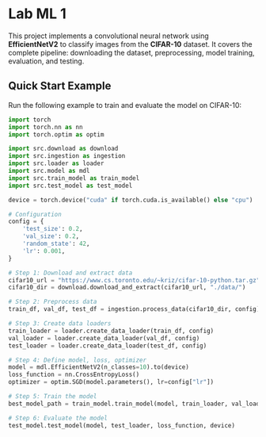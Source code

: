 # Lab ML 1

This project implements a convolutional neural network using **EfficientNetV2** to classify images from the **CIFAR-10** dataset. It covers the complete pipeline: downloading the dataset, preprocessing, model training, evaluation, and testing.

## Quick Start Example

Run the following example to train and evaluate the model on CIFAR-10:

```python
import torch
import torch.nn as nn
import torch.optim as optim

import src.download as download
import src.ingestion as ingestion
import src.loader as loader
import src.model as mdl
import src.train_model as train_model
import src.test_model as test_model

device = torch.device("cuda" if torch.cuda.is_available() else "cpu")

# Configuration
config = {
    'test_size': 0.2,
    'val_size': 0.2,
    'random_state': 42,
    'lr': 0.001,
}

# Step 1: Download and extract data
cifar10_url = "https://www.cs.toronto.edu/~kriz/cifar-10-python.tar.gz"
cifar10_dir = download.download_and_extract(cifar10_url, "./data/")

# Step 2: Preprocess data
train_df, val_df, test_df = ingestion.process_data(cifar10_dir, config)

# Step 3: Create data loaders
train_loader = loader.create_data_loader(train_df, config)
val_loader = loader.create_data_loader(val_df, config)
test_loader = loader.create_data_loader(test_df, config)

# Step 4: Define model, loss, optimizer
model = mdl.EfficientNetV2(n_classes=10).to(device)
loss_function = nn.CrossEntropyLoss()
optimizer = optim.SGD(model.parameters(), lr=config["lr"])

# Step 5: Train the model
best_model_path = train_model.train_model(model, train_loader, val_loader, loss_function, optimizer, num_epochs=15, device=device)

# Step 6: Evaluate the model
test_model.test_model(model, test_loader, loss_function, device)
```